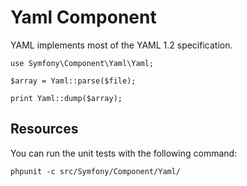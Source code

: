 Yaml Component
==============

YAML implements most of the YAML 1.2 specification.

    use Symfony\Component\Yaml\Yaml;

    $array = Yaml::parse($file);

    print Yaml::dump($array);

Resources
---------

You can run the unit tests with the following command:

    phpunit -c src/Symfony/Component/Yaml/
